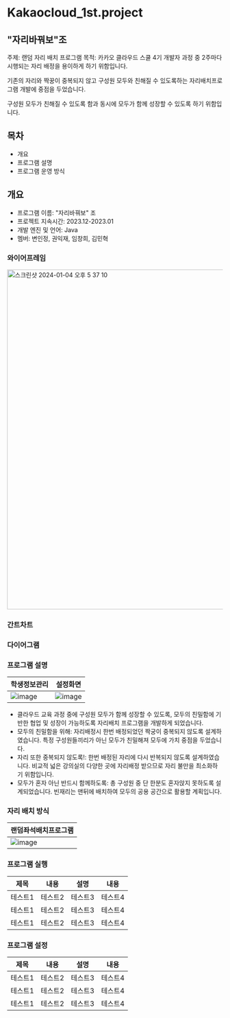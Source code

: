 # Kakaocloud_1st.project

## "자리바꿔보"조
주제: 랜덤 자리 배치 프로그램
목적: 카카오 클라우드 스쿨 4기 개발자 과정 중 2주마다 시행되는 자리 배정을 용이하게 하기 위함입니다.


기존의 자리와 짝꿍이 중복되지 않고 구성원 모두와 친해질 수 있도록하는 자리배치프로그램 개발에 중점을 두었습니다.


구성원 모두가 친해질 수 있도록 함과 동시에 모두가 함께 성장할 수 있도록 하기 위함입니다.

## 목차
- 개요
- 프로그램 설명
- 프로그램 운영 방식

## 개요
- 프로그램 이름: "자리바꿔보" 조
- 프로젝트 지속시간: 2023.12-2023.01
- 개발 엔진 및 언어: Java
- 멤버: 변인정, 권익재, 임창희, 김민혁


### 와이어프레임

<img width="792" alt="스크린샷 2024-01-04 오후 5 37 10" src="https://github.com/inyujeongsang/Kakaocloud_1st.project/assets/154866994/b146c65f-07d4-4605-8730-b6ff8fc3b40f">

### 간트차트

### 다이어그램

### 프로그램 설명
|학생정보관리|설정화면|
|------|---|
|![image](https://github.com/inyujeongsang/Kakaocloud_1st.project/assets/130035930/e2ac7963-9a21-4fb7-bd71-db8e026064cd)|![image](https://github.com/inyujeongsang/Kakaocloud_1st.project/assets/130035930/6cfc26a9-31b0-4c67-8bcb-6cb2919439c1)|

- 클라우드 교육 과정 중에 구성원 모두가 함께 성장할 수 있도록, 모두의 친밀함에 기반한 협업 및 성장이 가능하도록 자리배치 프로그램을 개발하게 되었습니다.
- 모두의 친밀함을 위해: 자리배정시 한번 배정되었던 짝궁이 중복되지 않도록 설계하였습니다. 특정 구성원들끼리가 아닌 모두가 친밀해져 모두에 가치 중점을 두었습니다.
- 자리 또한 중복되지 않도록!: 한번 배정된 자리에 다시 반복되지 않도록 설계하였습니다. 비교적 넓은 강의실의 다양한 곳에 자리배정 받으므로 자리 불만을 최소화하기 위함입니다.
- 모두가 혼자 아닌 반드시 함께하도록: 총 구성원 중 단 한분도 혼자앉지 못하도록 설계되었습니다. 빈재리는 맨뒤에 배치하여 모두의 공용 공간으로 활용할 계획입니다.

### 자리 배치 방식
|랜덤좌석배치프로그램|
|------|
|![image](https://github.com/inyujeongsang/Kakaocloud_1st.project/assets/130035930/e45def65-2940-4844-9270-259aa1263dec)|

### 프로그램 실행
제목|내용|설명|내용|
|------|---|---|---|
|테스트1|테스트2|테스트3|테스트4|
|테스트1|테스트2|테스트3|테스트4|
|테스트1|테스트2|테스트3|테스트4|

### 프로그램 설정
제목|내용|설명|내용|
|------|---|---|---|
|테스트1|테스트2|테스트3|테스트4|
|테스트1|테스트2|테스트3|테스트4|
|테스트1|테스트2|테스트3|테스트4|



